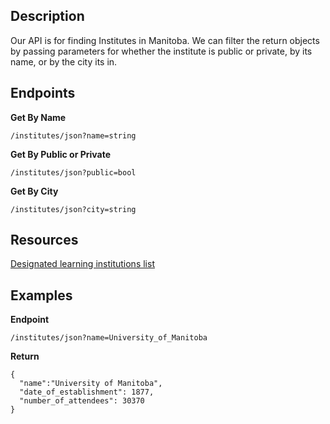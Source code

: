 
## Description

Our API is for finding Institutes in Manitoba. We can filter the return objects by passing parameters for whether the institute is public or private, by its name, or by the city its in.

## Endpoints

**Get By Name** 
   
    /institutes/json?name=string
    
**Get By Public or Private**
  
    /institutes/json?public=bool
    
 **Get By City**
 
    /institutes/json?city=string
  

## Resources
[Designated learning institutions list](https://www.canada.ca/en/immigration-refugees-citizenship/services/study-canada/study-permit/prepare/designated-learning-institutions-list.html#wb-auto-24)

## Examples

**Endpoint**

    /institutes/json?name=University_of_Manitoba
    
**Return**

    {
      "name":"University of Manitoba",
      "date_of_establishment": 1877,
      "number_of_attendees": 30370
    }
